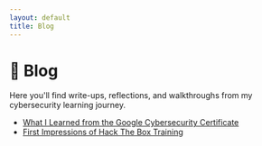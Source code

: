 ```yaml
---
layout: default
title: Blog
---
```


# 📝 Blog

Here you'll find write-ups, reflections, and walkthroughs from my cybersecurity learning journey.

- [What I Learned from the Google Cybersecurity Certificate](/_posts/2025-04-10-google-cybersecurity-cert-review.md)
- [First Impressions of Hack The Box Training](/_posts/2025-04-11-hack-the-box-first-look.md)
